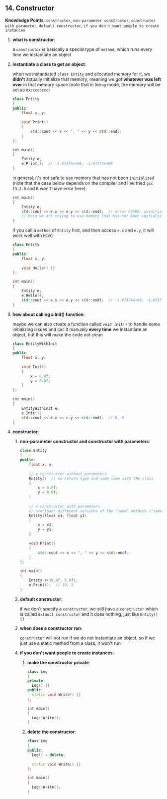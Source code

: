 ## 14. Constructor

**Knowledge Points**: `constructor`, `non-parameter constructor`, `constructor with parameter`, `default constructor`, `if you don't want people to create instances`

1. **what is constructor**: 

    a `constructor` is basically a special type of `method`, which runs every time we instantiate an object

2. **instantiate a class to get an object**: 

    when we instantiated `class Entity` and allocated memory for it, we **didn't** actually initialize that memory, meaning we got **whatever was left over** in that memory space (note that in `Debug` mode, the memory will be set as `0xcccccccc`)

    ```c++
    class Entity
    {
    public:
        float x, y;
      
        void Print()
        {
            std::cout << x << ", " << y << std::endl;
        }
    };
    
    int main()
    {
        Entity e;
        e.Print();  // -1.07374e+08, -1.07374e+08
    }
    ```

    in general, it's not safe to use memory that has not been `initialized` (note that the case below depends on the compiler and I've tried `gcc 13.2.0` and it won't have error here): 

    ```c++
    int main()
    {
        Entity e;
        std::cout << e.x << e.y << std::endl;  // error C4700: uninitialized local variable 'e' used
        // here we are trying to use memory that has not been initialized
    }
    ```

    if you call a `method` of `Entity` first, and then access `e.x` and `e.y`, it will work well with `MSVC`: 

    ```c++
    class Entity
    {
    public:
        float x, y;
      
        void Hello() {}
    };
    
    int main()
    {
        Entity e;
        e.Hello();
        std::cout << e.x << e.y << std::endl;  // -1.07374e+08, -1.07374e+08
    }
    ```

3. **how about calling a Init() function**: 

    maybe we can also create a function called `void Init()` to handle some initializing issues and call it manually **every time** we instantiate an object, but this will make the code not clean

    ```c++
    class EntityWithInit
    {
    public:
        float x, y;
      
        void Init()
        {
            x = 0.0f;
            y = 0.0f;
        }
    };
    
    int main()
    {
        EntityWithInit e;
        e.Init();
        std::cout << e.x << e.y << std::endl;  // 0, 0
    }
    ```

4. **constructor**: 

    1. **non-parameter constructor and constructor with parameters**: 

        ```c++
        class Entity
        {
        public:
            float x, y;
          
            // a constructor without parameters
            Entity()  // no return type and same name with the class
            {
                x = 0.0f;
                y = 0.0f;
            }
          
            // a constructor with parameters
            // overload: different versions of the "same" methods ("same" means the methods' names are the same) with different parameters
            Entity(float x1, float y1)
            {
                x = x1;
                y = y1;
            }
          
            void Print()
            {
                std::cout << x << ", " << y << std::endl;
            }
        };
        
        int main()
        {
            Entity e(10.0f, 5.0f);
            e.Print();  // 10, 5
        }
        ```

    2. **default constructor**: 

        if we don't specify a `constructor`, we still have a `constructor` which is called `default constructor` and it does nothing, just like `Entity() {}`

    3. **when does a constructor run**: 

        `constructor` will not run if we do not instantiate an object, so if we just use a static method from a class, it won't run

    4. **if you don't want people to create instances**: 

        1. **make the constructor private**: 

            ```c++
            class Log
            {
            private:
              Log() {}
            public:
              static void Write() {}
            };
            
            int main()
            {
              Log::Write();
            }
            ```

        2. **delete the constructor**: 

            ```c++
            class Log
            {
            public:
              Log() = delete;
              
              static void Write() {}
            };
            
            int main()
            {
              Log::Write();
            }
            ```


